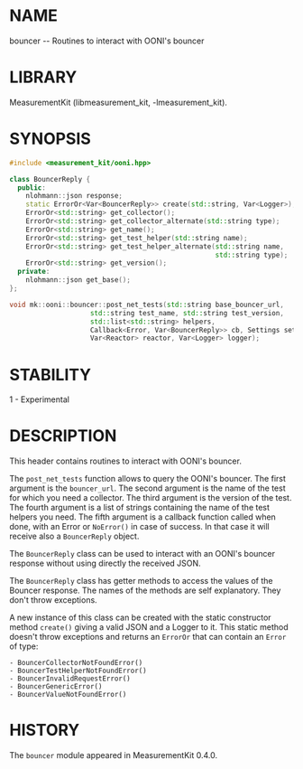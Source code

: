 # NAME
bouncer -- Routines to interact with OONI's bouncer

# LIBRARY
MeasurementKit (libmeasurement_kit, -lmeasurement_kit).

# SYNOPSIS
```C++
#include <measurement_kit/ooni.hpp>

class BouncerReply {
  public:
    nlohmann::json response;
    static ErrorOr<Var<BouncerReply>> create(std::string, Var<Logger>);
    ErrorOr<std::string> get_collector();
    ErrorOr<std::string> get_collector_alternate(std::string type);
    ErrorOr<std::string> get_name();
    ErrorOr<std::string> get_test_helper(std::string name);
    ErrorOr<std::string> get_test_helper_alternate(std::string name,
                                                   std::string type);
    ErrorOr<std::string> get_version();
  private:
    nlohmann::json get_base();
};

void mk::ooni::bouncer::post_net_tests(std::string base_bouncer_url, 
                    std::string test_name, std::string test_version,
                    std::list<std::string> helpers, 
					Callback<Error, Var<BouncerReply>> cb, Settings settings,
                    Var<Reactor> reactor, Var<Logger> logger);
```

# STABILITY

1 - Experimental

# DESCRIPTION

This header contains routines to interact with OONI's bouncer.

The `post_net_tests` function allows to query the OONI's bouncer. The 
first argument is the `bouncer_url`. The second argument is the name of
the test for which you need a collector. The third argument is the version
of the test. The fourth argument is a list of strings containing the name of
the test helpers you need. The fifth argument is a callback function called
when done, with an Error or `NoError()` in case of success. In that case
it will receive also a `BouncerReply` object.

The `BouncerReply` class can be used to interact with an OONI's bouncer
response without using directly the received JSON.

The `BouncerReply` class has getter methods to access the values of
the Bouncer response. The names of the methods are self explanatory.
They don't throw exceptions.

A new instance of this class can be created with the static constructor
method `create()` giving a valid JSON and a Logger to it. This static
method doesn't throw exceptions and returns an `ErrorOr` that can contain 
an `Error` of type:

```
- BouncerCollectorNotFoundError()
- BouncerTestHelperNotFoundError()
- BouncerInvalidRequestError()
- BouncerGenericError()
- BouncerValueNotFoundError()
```

# HISTORY

The `bouncer` module appeared in MeasurementKit 0.4.0.
